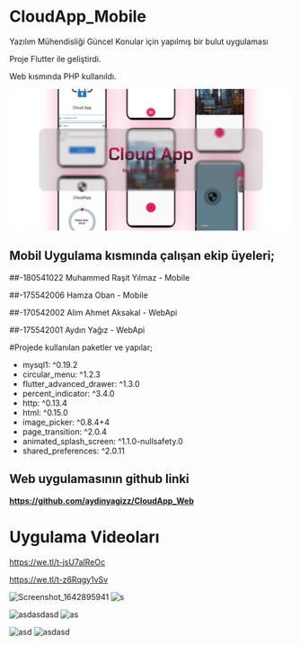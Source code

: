 # CloudApp_Mobile
Yazılım Mühendisliği Güncel Konular için yapılmış bir bulut uygulaması


Proje Flutter ile geliştirdi.

Web kısmında PHP kullanıldı.


![ss](https://github.com/mrasityilmaz/CloudApp_Mobile/blob/main/preview.png)





## Mobil Uygulama kısmında çalışan ekip üyeleri;

##-180541022 Muhammed Raşit Yılmaz - Mobile

##-175542006 Hamza Oban - Mobile 

##-170542002 Alim Ahmet Aksakal - WebApi

##-175542001 Aydın Yağız - WebApi



#Projede kullanılan paketler ve yapılar;



-  mysql1: ^0.19.2
-  circular_menu: ^1.2.3
-  flutter_advanced_drawer: ^1.3.0
-  percent_indicator: ^3.4.0
-  http: ^0.13.4
-  html: ^0.15.0
-  image_picker: ^0.8.4+4
-  page_transition: ^2.0.4
-  animated_splash_screen: ^1.1.0-nullsafety.0
-  shared_preferences: ^2.0.11



## Web uygulamasının github linki

**https://github.com/aydinyagizz/CloudApp_Web**


# Uygulama Videoları

https://we.tl/t-jsU7aIReOc

https://we.tl/t-z6Rqgy1vSv



![Screenshot_1642895941](https://user-images.githubusercontent.com/81583706/151629090-593078d8-8a46-48de-81b8-7a593ead37f0.png) ![s](https://user-images.githubusercontent.com/81583706/151629094-c2503c28-2faf-49a6-aaec-9ba1dedbd242.png)

![asdasdasd](https://user-images.githubusercontent.com/81583706/151629229-57611415-7487-45cd-853d-3321f9526ffe.png) ![as](https://user-images.githubusercontent.com/81583706/151629245-904f068d-94bd-4be6-80a5-a5795ecbfabd.png)

![asd](https://user-images.githubusercontent.com/81583706/151629270-70fc89af-b561-4435-b36e-3f3bd8eabc85.png) ![asdasd](https://user-images.githubusercontent.com/81583706/151629278-d97677c1-5c1d-4718-a373-95f7ea8eb617.png)


